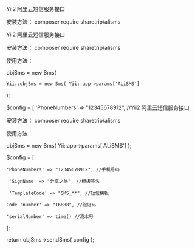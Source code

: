 Yii2 阿里云短信服务接口 

安装方法：
composer require sharetrip/alisms

Yii2 阿里云短信服务接口

安装方法： composer require sharetrip/alisms

使用方法：

 objSms = new Sms( 

	Yii::objSms = new Sms( Yii::app->params['ALiSMS'] 

); 

$config = [ 'PhoneNumbers' => "12345678912", //Yii2 阿里云短信服务接口

安装方法： composer require sharetrip/alisms

使用方法： 

objSms = new Sms( Yii::app->params['ALiSMS'] ); 

$config = [ 

	'PhoneNumbers' => "12345678912", //手机号码

	 'SignName' => "分享之旅", //模板签名

	 'TemplateCode' => "SMS_**", //短信模板

	Code 'number' => "16888", //验证码

	'serialNumber' => time() //流水号 

];

 return objSms->sendSms( config );


